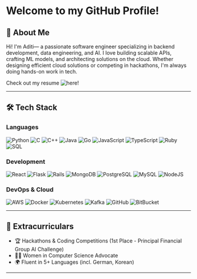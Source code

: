 # Welcome to my GitHub Profile!

## 🌌 About Me
Hi! I'm Aditi— a passionate software engineer specializing in backend development, data engineering, and AI. I love building scalable APIs, crafting ML models, and architecting solutions on the cloud. Whether designing efficient cloud solutions or competing in hackathons, I'm always doing hands-on work in tech.

Check out my resume ![here!](https://docs.google.com/document/d/14cSvwomSe7ntBu3r0XfWZ06tyS3QOy0jA-73F37LtUI/edit?usp=sharing)

---

## 🛠️ Tech Stack

### **Languages**  
![Python](https://img.shields.io/badge/Python-3776AB?style=for-the-badge&logo=python&logoColor=white)  ![C](https://img.shields.io/badge/C-A8B9CC?style=for-the-badge&logo=c&logoColor=black)  ![C++](https://img.shields.io/badge/C%2B%2B-00599C?style=for-the-badge&logo=c%2B%2B&logoColor=white)  ![Java](https://img.shields.io/badge/Java-ED8B00?style=for-the-badge&logo=openjdk&logoColor=white)  ![Go](https://img.shields.io/badge/Go-00ADD8?style=for-the-badge&logo=go&logoColor=white)  ![JavaScript](https://img.shields.io/badge/JavaScript-F7DF1E?style=for-the-badge&logo=javascript&logoColor=black)  ![TypeScript](https://img.shields.io/badge/TypeScript-007ACC?style=for-the-badge&logo=typescript&logoColor=white)  ![Ruby](https://img.shields.io/badge/Ruby-CC342D?style=for-the-badge&logo=ruby&logoColor=white)  ![SQL](https://img.shields.io/badge/SQL-4479A1?style=for-the-badge&logo=postgresql&logoColor=white)  

### **Development**  
![React](https://img.shields.io/badge/React-61DAFB?style=for-the-badge&logo=react&logoColor=black)  ![Flask](https://img.shields.io/badge/Flask-000000?style=for-the-badge&logo=flask&logoColor=white)  ![Rails](https://img.shields.io/badge/Rails-CC0000?style=for-the-badge&logo=ruby-on-rails&logoColor=white)  ![MongoDB](https://img.shields.io/badge/MongoDB-47A248?style=for-the-badge&logo=mongodb&logoColor=white)  ![PostgreSQL](https://img.shields.io/badge/PostgreSQL-336791?style=for-the-badge&logo=postgresql&logoColor=white)  ![MySQL](https://img.shields.io/badge/MySQL-4479A1?style=for-the-badge&logo=mysql&logoColor=white)  ![NodeJS](https://img.shields.io/badge/NodeJS-4479A1?style=for-the-badge&logo=nodejs&logoColor=white)

### **DevOps & Cloud**  
![AWS](https://img.shields.io/badge/AWS-FF9900?style=for-the-badge&logo=amazon-aws&logoColor=white)  ![Docker](https://img.shields.io/badge/Docker-2496ED?style=for-the-badge&logo=docker&logoColor=white)  ![Kubernetes](https://img.shields.io/badge/Kubernetes-326CE5?style=for-the-badge&logo=kubernetes&logoColor=white)  ![Kafka](https://img.shields.io/badge/Kafka-231F20?style=for-the-badge&logo=apache-kafka&logoColor=white)  ![GitHub](https://img.shields.io/badge/GitHub-181717?style=for-the-badge&logo=github&logoColor=white)  ![BitBucket](https://img.shields.io/badge/Bitbucket-0052CC?style=for-the-badge&logo=bitbucket&logoColor=white)  

---

## 🌟 Extracurriculars
- 🏆 Hackathons & Coding Competitions (1st Place - Principal Financial Group AI Challenge)  
- 👩‍💻 Women in Computer Science Advocate  
- 🌍 Fluent in 5+ Languages (incl. German, Korean)  
---
